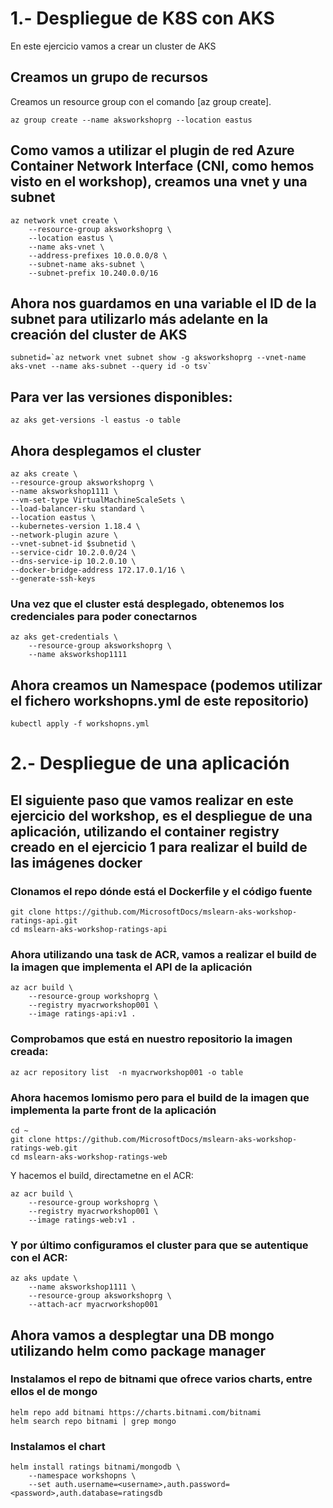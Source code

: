 # 1.- Despliegue de K8S con AKS
En este ejercicio vamos a crear un cluster de AKS

## Creamos un grupo de recursos

Creamos un resource group con el comando  [az group create].


```azurecli
az group create --name aksworkshoprg --location eastus
```

## Como vamos a utilizar el plugin de red Azure Container Network Interface (CNI, como hemos visto en el workshop), creamos una vnet y una subnet
```azurecli
az network vnet create \
    --resource-group aksworkshoprg \
    --location eastus \
    --name aks-vnet \
    --address-prefixes 10.0.0.0/8 \
    --subnet-name aks-subnet \
    --subnet-prefix 10.240.0.0/16
```
## Ahora nos guardamos en una variable el ID de la subnet para utilizarlo más adelante en la creación del cluster de AKS
```azurecli
subnetid=`az network vnet subnet show -g aksworkshoprg --vnet-name aks-vnet --name aks-subnet --query id -o tsv`
```
## Para ver las versiones disponibles:
```azurecli
az aks get-versions -l eastus -o table
```

## Ahora desplegamos el cluster
```
az aks create \
--resource-group aksworkshoprg \
--name aksworkshop1111 \
--vm-set-type VirtualMachineScaleSets \
--load-balancer-sku standard \
--location eastus \
--kubernetes-version 1.18.4 \
--network-plugin azure \
--vnet-subnet-id $subnetid \
--service-cidr 10.2.0.0/24 \
--dns-service-ip 10.2.0.10 \
--docker-bridge-address 172.17.0.1/16 \
--generate-ssh-keys
```
### Una vez que el cluster está desplegado, obtenemos los credenciales para poder conectarnos
```
az aks get-credentials \
    --resource-group aksworkshoprg \
    --name aksworkshop1111
```
## Ahora creamos un Namespace (podemos utilizar el fichero workshopns.yml de este repositorio)
```
kubectl apply -f workshopns.yml
```
>
>
>
# 2.- Despliegue de una aplicación 

## El siguiente paso que vamos realizar en este ejercicio del workshop, es el despliegue de una aplicación, utilizando el container registry creado en el ejercicio 1 para realizar el build de las imágenes docker

### Clonamos el repo dónde está el Dockerfile y el código fuente
```
git clone https://github.com/MicrosoftDocs/mslearn-aks-workshop-ratings-api.git
cd mslearn-aks-workshop-ratings-api
````
### Ahora utilizando una task de ACR, vamos a realizar el build de la imagen que implementa el API de la aplicación
```
az acr build \
    --resource-group workshoprg \
    --registry myacrworkshop001 \
    --image ratings-api:v1 .
```
### Comprobamos que está en nuestro repositorio la imagen creada:
```
az acr repository list  -n myacrworkshop001 -o table
```

### Ahora hacemos lomismo pero para el build de la imagen que implementa la parte front de la aplicación
```
cd ~
git clone https://github.com/MicrosoftDocs/mslearn-aks-workshop-ratings-web.git
cd mslearn-aks-workshop-ratings-web
```
Y hacemos el build, directametne en el ACR:
```
az acr build \
    --resource-group workshoprg \
    --registry myacrworkshop001 \
    --image ratings-web:v1 .
```
### Y por último configuramos el cluster para que se autentique con el ACR:
```
az aks update \
    --name aksworkshop1111 \
    --resource-group aksworkshoprg \
    --attach-acr myacrworkshop001
```
>
>
>
>
## Ahora vamos a desplegtar una DB mongo utilizando helm como package manager
>
### Instalamos el repo de bitnami que ofrece varios charts, entre ellos el de mongo
```
helm repo add bitnami https://charts.bitnami.com/bitnami
helm search repo bitnami | grep mongo
```
>
### Instalamos el chart
```
helm install ratings bitnami/mongodb \ 
    --namespace workshopns \ 
    --set auth.username=<username>,auth.password=<password>,auth.database=ratingsdb
```

